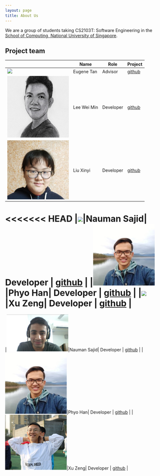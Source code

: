 ```yaml
---
layout: page
title: About Us
---
```


We are a group of students taking CS2103T: Software Engineering in the [School of Computing, National University of Singapore](http://www.comp.nus.edu.sg).


## Project team

|  | Name | Role | Project |
|---|---|---|---|
|<img src="https://avatars3.githubusercontent.com/u/40591060?s=400&u=4b5102975b010a42d7115cdb111d622c85ef729c&v=4" width="200px">| Eugene Tan| Advisor | [github](https://github.com/eugenetyc) |
|<img src="images/about-us-images/wei_min.jpg" width="200px">|Lee Wei Min| Developer | [github](https://github.com/leeweiminsg) |
|<img src="images/about-us-images/xinyi.jpg" width="200px">|Liu Xinyi| Developer | [github](https://github.com/Liu-2001) |
<<<<<<< HEAD
|<img src="https://upload.wikimedia.org/wikipedia/en/b/b1/Portrait_placeholder.png" width="200px">|Nauman Sajid| Developer | [github](https://github.com/Nauman-S) |
|<img src="images/about-us-images/phyo_han.jpg" width="200px">|Phyo Han| Developer | [github](https://github.com/Nahoyhp/) |
|<img src="https://upload.wikimedia.org/wikipedia/en/b/b1/Portrait_placeholder.png" width="200px">|Xu Zeng| Developer | [github](https://github.com/Royxuzeng) |
=======
|<img src="images/about-us-images/nauman.jpg" width="200px">|Nauman Sajid| Developer | [github](https://github.com/Nauman-S) |
|<img src="images/about-us-images/phyo_han.jpg" width="200px">|Phyo Han| Developer | [github](https://github.com/Nahoyhp/) |
|<img src="images/about-us-images/zeng_xu.jpg" width="200px">|Xu Zeng| Developer | [github](https://github.com/Royxuzeng) |
